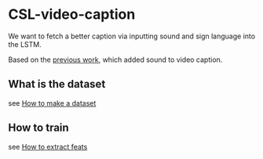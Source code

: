 # CSL-video-caption

We want to fetch a better caption via inputting sound and sign language into the LSTM.

Based on the [previous work](https://github.com/Paymemoney/Video-Caption), which added sound to video caption.

## What is the dataset

see [How to make a dataset](dataset/README.md)

## How to train

see [How to extract feats](feats/README.md)
